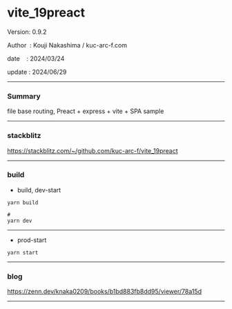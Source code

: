﻿# vite_19preact

 Version: 0.9.2

 Author  : Kouji Nakashima / kuc-arc-f.com

 date    : 2024/03/24 

 update  : 2024/06/29  

***
### Summary

file base routing, Preact + express + vite +  SPA sample

***
### stackblitz

https://stackblitz.com/~/github.com/kuc-arc-f/vite_19preact

***
### build

* build, dev-start

```
yarn build

#
yarn dev
```

***
* prod-start

```
yarn start
```

***
### blog 

https://zenn.dev/knaka0209/books/b1bd883fb8dd95/viewer/78a15d

***

